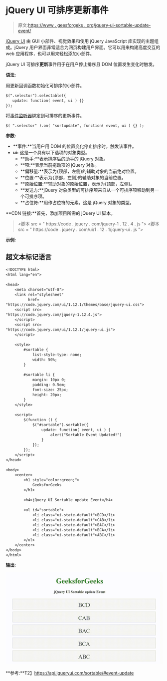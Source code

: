 # jQuery UI 可排序更新事件

> 原文:[https://www . geesforgeks . org/jquery-ui-sortable-update-event/](https://www.geeksforgeeks.org/jquery-ui-sortable-update-event/)

[jQuery UI](https://www.geeksforgeeks.org/jquery-ui-introduction/) 由 GUI 小部件、视觉效果和使用 jQuery JavaScript 库实现的主题组成。jQuery 用户界面非常适合为网页构建用户界面。它可以用来构建高度交互的 web 应用程序，也可以用来轻松添加小部件。

jQuery UI 可排序**更新**事件用于在用户停止排序且 DOM 位置发生变化时触发。

**语法:**

用更新回调函数初始化可排序的小部件。

```
$(".selector").selectable({
   update: function( event, ui ) {}
});
```

将[事件监听器](https://www.geeksforgeeks.org/javascript-addeventlistener-with-examples/)绑定到可排序的更新事件。

```
$( ".selector" ).on( "sortupdate", function( event, ui ) {} );
```

**参数:**

*   **事件:**当用户用 DOM 的位置变化停止排序时，触发该事件。
*   **ui:** 这是一个具有以下选项的对象类型。
    *   **助手:**表示排序后的助手的 jQuery 对象。
    *   **项:**表示当前拖动项的 jQuery 对象。
    *   **偏移量:**表示为{顶部，左侧}的辅助对象的当前绝对位置。
    *   **位置:**表示为{顶部，左侧}的辅助对象的当前位置。
    *   **原始位置:**辅助对象的原始位置，表示为{顶部，左侧}。
    *   **发送方:**jQuery 对象类型的可排序项来自从一个可排序项移动到另一个可排序项。
    *   **占位符:**用作占位符的元素。这是 jQuery 对象的类型。

**CDN 链接:**首先，添加项目所需的 jQuery UI 脚本。

> <link rel="”stylesheet”" href="”https://code.jquery.com/ui/1.12.1/themes/smoothness/jquery-ui.css”">
> <脚本 src = " https://code . jquery . com/jquery-1 . 12 . 4 . js "></脚本>
> <脚本 src = " https://code . jquery . com/ui/1 . 12 . 1/jquery-ui . js "></脚本>

**示例:**

## 超文本标记语言

```
<!DOCTYPE html>
<html lang="en">

<head>
    <meta charset="utf-8">
    <link rel="stylesheet" 
          href=
"https://code.jquery.com/ui/1.12.1/themes/base/jquery-ui.css">
    <script src=
"https://code.jquery.com/jquery-1.12.4.js">
    </script>
    <script src=
"https://code.jquery.com/ui/1.12.1/jquery-ui.js">
    </script>

    <style>
        #sortable {
            list-style-type: none;
            width: 50%;
        }

        #sortable li {
            margin: 10px 0;
            padding: 0.5em;
            font-size: 25px;
            height: 20px;
        }
    </style>

    <script>
        $(function () {
            $("#sortable").sortable({
                update: function( event, ui ) {
                    alert("Sortable Event Updated!")
                }
            });
        });
    </script>
</head>

<body>
    <center>
        <h1 style="color:green;">
            GeeksforGeeks
        </h1>

        <h4>jQuery UI Sortable update Event</h4>

        <ul id="sortable">
            <li class="ui-state-default">BCD</li>
            <li class="ui-state-default">CAB</li>
            <li class="ui-state-default">BAC</li>
            <li class="ui-state-default">BCA</li>
            <li class="ui-state-default">ABC</li>
        </ul>
    </center>
</body>
</html>
```

**输出:**

![](img/2564335a909acddff38e71c31bc807aa.png)

**参考:**T2】https://api.jqueryui.com/sortable/#event-update